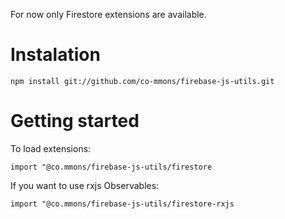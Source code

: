 For now only Firestore extensions are available. 

# Instalation
```npm install git://github.com/co-mmons/firebase-js-utils.git```

# Getting started
To load extensions:

```import "@co.mmons/firebase-js-utils/firestore```

If you want to use rxjs Observables:

```import "@co.mmons/firebase-js-utils/firestore-rxjs```
